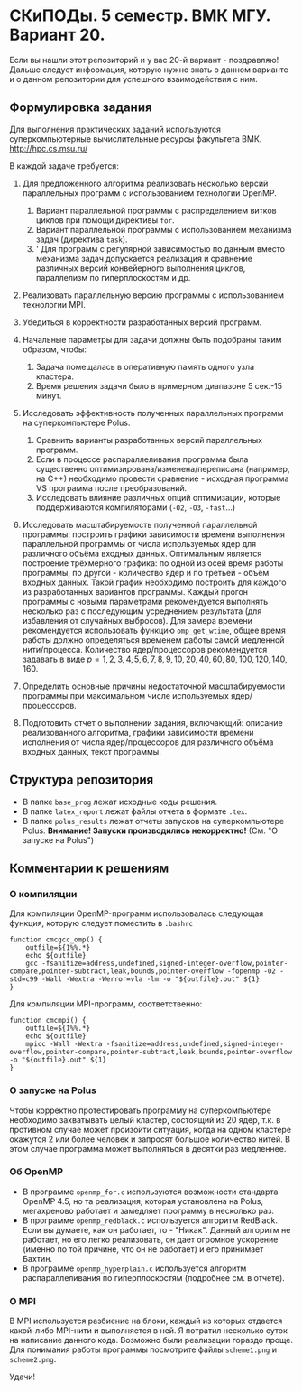 # СКиПОДы. 5 семестр. ВМК МГУ. Вариант 20.
Если вы нашли этот репозиторий и у вас 20-й вариант - поздравляю!
Дальше следует информация, которую нужно знать о данном варианте и о данном репозитории для успешного взаимодействия с ним.

## Формулировка задания
Для выполнения практических заданий используются суперкомпьютерные вычислительные ресурсы факультета ВМК.
http://hpc.cs.msu.ru/

В каждой задаче требуется:
1. Для предложенного алгоритма реализовать несколько версий параллельных программ с использованием технологии OpenMP.
    1. Вариант параллельной программы с распределением витков циклов при помощи директивы `for`.
    2. Вариант параллельной программы с использованием механизма задач (директива `task`).
    2. ' Для программ с регулярной зависимостью по данным вместо механизма задач допускается реализация и сравнение различных версий конвейерного выполнения циклов, параллелизм по гиперплоскостям и др.

2. Реализовать параллельную версию программы с использованием технологии MPI.

3. Убедиться в корректности разработанных версий программ.

4. Начальные параметры для задачи должны быть подобраны таким образом, чтобы:
    1. Задача помещалась в оперативную память одного узла кластера.
    2. Время решения задачи было в примерном диапазоне 5 сек.-15 минут.

5. Исследовать эффективность полученных параллельных программ на суперкомпьютере Polus.
    1. Сравнить варианты разработанных версий параллельных программ.
    2. Если в процессе распараллеливания программа была существенно оптимизирована/изменена/переписана (например, на С++) необходимо провести сравнение - исходная программа VS программа после преобразований.
    3. Исследовать влияние различных опций оптимизации, которые поддерживаются компиляторами (`-O2`, `-O3`, `-fast`...)

6. Исследовать масштабируемость полученной параллельной программы: построить графики зависимости времени выполнения параллельной программы от числа используемых ядер для различного объёма входных данных.
Оптимальным является построение трёхмерного графика: по одной из осей время работы программы, по другой - количество ядер и по третьей - объём входных данных.
Такой график необходимо построить для каждого из разработанных вариантов программы.
Каждый прогон программы с новыми параметрами рекомендуется выполнять несколько раз с последующим усреднением результата (для избавления от случайных выбросов).
Для замера времени рекомендуется использовать функцию `omp_get_wtime`, общее время работы должно определяться временем работы самой медленной нити/процесса.
Количество ядер/процессоров рекомендуется задавать в виде $p=1, 2, 3, 4, 5, 6, 7, 8, 9, 10, 20, 40, 60, 80, 100, 120, 140, 160$.

7. Определить основные причины недостаточной масштабируемости программы при максимальном числе используемых ядер/процессоров.

8. Подготовить отчет о выполнении задания, включающий: описание реализованного алгоритма, графики зависимости времени исполнения от числа ядер/процессоров для различного объёма входных данных, текст программы.

## Структура репозитория
- В папке `base_prog` лежат исходные коды решения.
- В папке `latex_report` лежат файлы отчета в формате `.tex`.
- В папке `polus_results` лежат отчеты запусков на суперкомпьютере Polus.
**Внимание! Запуски производились некорректно!** (См. "О запуске на Polus")
## Комментарии к решениям
### О компиляции
Для компиляции OpenMP-программ использовалась следующая функция, которую следует поместить в `.bashrc`
```
function cmcgcc_omp() {
    outfile=${1%%.*}
    echo ${outfile}
    gcc -fsanitize=address,undefined,signed-integer-overflow,pointer-compare,pointer-subtract,leak,bounds,pointer-overflow -fopenmp -O2 -std=c99 -Wall -Wextra -Werror=vla -lm -o "${outfile}.out" ${1}
}
```
Для компиляции MPI-программ, соответственно:
```
function cmcmpi() {
    outfile=${1%%.*}
    echo ${outfile}
    mpicc -Wall -Wextra -fsanitize=address,undefined,signed-integer-overflow,pointer-compare,pointer-subtract,leak,bounds,pointer-overflow -o "${outfile}.out" ${1}
}
```
### О запуске на Polus
Чтобы корректно протестировать программу на суперкомпьютере необходимо захватывать целый кластер, состоящий из 20 ядер, т.к. в противном случае может произойти ситуация, когда на одном кластере окажутся 2 или более человек и запросят большое количество нитей. В этом случае программа может выполняться в десятки раз медленнее.
### Об OpenMP
- В программе `openmp_for.c` используются возможности стандарта OpenMP 4.5, но та реализация, которая установлена на Polus, мегахреново работает и замедляет программу в несколько раз.
- В программе `openmp_redblack.c` используется алгоритм RedBlack. Если вы думаете, как он работает, то - "Никак". Данный алгоритм не работает, но его легко реализовать, он дает огромное ускорение (именно по той причине, что он не работает) и его принимает Бахтин.
- В программе `openmp_hyperplain.c` используется алгоритм распараллеливания по гиперплоскостям (подробнее см. в отчете).
### О MPI
В MPI используется разбиение на блоки, каждый из которых отдается какой-либо MPI-нити и выполняется в ней. Я потратил несколько суток на написание данного кода. Возможно были реализации гораздо проще. Для понимания работы программы посмотрите файлы `scheme1.png` и `scheme2.png`.

Удачи!
